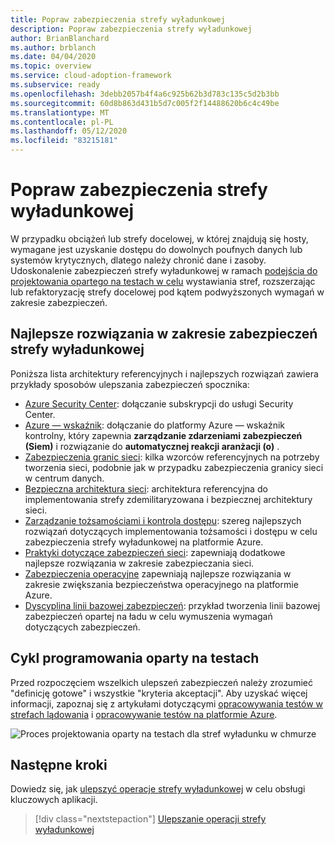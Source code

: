 ```yaml
---
title: Popraw zabezpieczenia strefy wyładunkowej
description: Popraw zabezpieczenia strefy wyładunkowej
author: BrianBlanchard
ms.author: brblanch
ms.date: 04/04/2020
ms.topic: overview
ms.service: cloud-adoption-framework
ms.subservice: ready
ms.openlocfilehash: 3debb2057b4f4a6c925b62b3d783c135c5d2b3bb
ms.sourcegitcommit: 60d8b863d431b5d7c005f2f14488620b6c4c49be
ms.translationtype: MT
ms.contentlocale: pl-PL
ms.lasthandoff: 05/12/2020
ms.locfileid: "83215181"
---
```

<!-- cSpell:ignore SIEM -->

# <a name="improve-landing-zone-security"></a>Popraw zabezpieczenia strefy wyładunkowej

W przypadku obciążeń lub strefy docelowej, w której znajdują się hosty, wymagane jest uzyskanie dostępu do dowolnych poufnych danych lub systemów krytycznych, dlatego należy chronić dane i zasoby. Udoskonalenie zabezpieczeń strefy wyładunkowej w ramach [podejścia do projektowania opartego na testach w celu](./test-driven-development.md) wystawiania stref, rozszerzając lub refaktoryzację strefy docelowej pod kątem podwyższonych wymagań w zakresie zabezpieczeń.

## <a name="landing-zone-security-best-practices"></a>Najlepsze rozwiązania w zakresie zabezpieczeń strefy wyładunkowej

Poniższa lista architektury referencyjnych i najlepszych rozwiązań zawiera przykłady sposobów ulepszania zabezpieczeń spocznika:

- [Azure Security Center](https://docs.microsoft.com/azure/security-center/security-center-get-started?toc=/azure/cloud-adoption-framework/toc.json&bc=/azure/cloud-adoption-framework/_bread/toc.json): dołączanie subskrypcji do usługi Security Center.
- [Azure — wskaźnik](https://docs.microsoft.com/azure/sentinel/quickstart-onboard?toc=/azure/cloud-adoption-framework/toc.json&bc=/azure/cloud-adoption-framework/_bread/toc.json): dołączanie do platformy Azure — wskaźnik kontrolny, który zapewnia **zarządzanie zdarzeniami zabezpieczeń (Siem)** i rozwiązanie do **automatycznej reakcji aranżacji (o)** .
- [Zabezpieczenia granic sieci](../../reference/networking-vdc.md): kilka wzorców referencyjnych na potrzeby tworzenia sieci, podobnie jak w przypadku zabezpieczenia granicy sieci w centrum danych.
- [Bezpieczna architektura sieci](https://docs.microsoft.com/azure/architecture/reference-architectures/dmz/secure-vnet-dmz?toc=/azure/cloud-adoption-framework/toc.json&bc=/azure/cloud-adoption-framework/_bread/toc.json): architektura referencyjna do implementowania strefy zdemilitaryzowana i bezpiecznej architektury sieci.
- [Zarządzanie tożsamościami i kontrola dostępu](https://docs.microsoft.com/azure/security/fundamentals/identity-management-best-practices?toc=/azure/cloud-adoption-framework/toc.json&bc=/azure/cloud-adoption-framework/_bread/toc.json): szereg najlepszych rozwiązań dotyczących implementowania tożsamości i dostępu w celu zabezpieczenia strefy wyładunkowej na platformie Azure.
- [Praktyki dotyczące zabezpieczeń sieci](https://docs.microsoft.com/azure/security/fundamentals/network-best-practices?toc=/azure/cloud-adoption-framework/toc.json&bc=/azure/cloud-adoption-framework/_bread/toc.json): zapewniają dodatkowe najlepsze rozwiązania w zakresie zabezpieczania sieci.
- [Zabezpieczenia operacyjne](https://docs.microsoft.com/azure/security/fundamentals/operational-best-practices?toc=/azure/cloud-adoption-framework/toc.json&bc=/azure/cloud-adoption-framework/_bread/toc.json) zapewniają najlepsze rozwiązania w zakresie zwiększania bezpieczeństwa operacyjnego na platformie Azure.
- [Dyscyplina linii bazowej zabezpieczeń](../../govern/guides/complex/security-baseline-improvement.md#incremental-improvement-of-the-best-practices): przykład tworzenia linii bazowej zabezpieczeń opartej na ładu w celu wymuszenia wymagań dotyczących zabezpieczeń.

## <a name="test-driven-development-cycle"></a>Cykl programowania oparty na testach

Przed rozpoczęciem wszelkich ulepszeń zabezpieczeń należy zrozumieć "definicję gotowe" i wszystkie "kryteria akceptacji". Aby uzyskać więcej informacji, zapoznaj się z artykułami dotyczącymi [opracowywania testów w strefach lądowania](./test-driven-development.md) i [opracowywanie testów na platformie Azure](./azure-test-driven-development.md).

![Proces projektowania oparty na testach dla stref wyładunku w chmurze](../../_images/ready/test-driven-development-process.png)

## <a name="next-steps"></a>Następne kroki

Dowiedz się, jak [ulepszyć operacje strefy wyładunkowej](./landing-zone-operations.md) w celu obsługi kluczowych aplikacji.

> [!div class="nextstepaction"]
> [Ulepszanie operacji strefy wyładunkowej](./landing-zone-operations.md)
